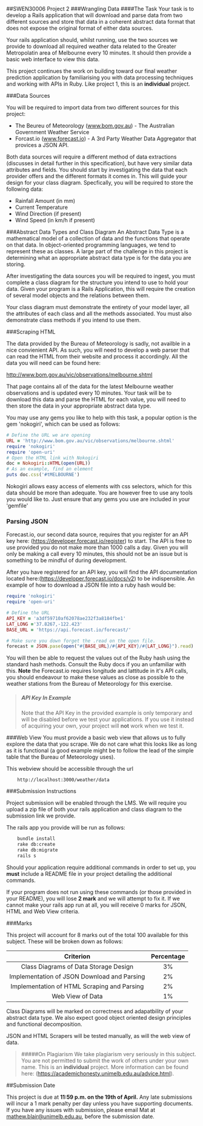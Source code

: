 ##SWEN30006 Project 2
###Wrangling Data
####The Task
Your task is to develop a Rails application that will download and parse data from two different sources and store that data in a coherent abstract data format that does not expose the original format of either data sources.

Your rails application should, whilst running, use the two sources we provide to download all required weather data related to the Greater Metropolatin area of Melbourne every 10 minutes. It should then provide a basic web interface to view this data.

This project continues the work on building toward our final weather prediction application by familiarising you with data processing techniques and working with APIs in Ruby. Like project 1, this is an **individual** project.

###Data Sources

You will be required to import data from two different sources for this project: 

- The Beureu of Meteorology (www.bom.gov.au) - The Australian Government Weather Service
- Forcast.io (www.forecast.io) - A 3rd Party Weather Data Aggregator that provices a JSON API. 

Both data sources will require a different method of data extractions (discusses in detail further in this specification), but have very similar data attributes and fields. You should start by investigating the data that each provider offers and the different formats it comes in. This will guide your design for your class diagram. Specfically, you will be required to store the following data:

- Rainfall Amount (in mm) 
- Current Temperature
- Wind Direction (if present)
- Wind Speed (in km/h if present)

###Abstract Data Types and Class Diagram
An Abstract Data Type is a mathematical model of a collection of data and the functions that operate on that data. In object-oriented programming languages, we tend to represent these as classes. A large part of the challenge in this project is determining what an appropriate abstract data type is for the data you are storing. 

After investigating the data sources you will be required to ingest, you must complete a class diagram for the structure you intend to use to hold your data. Given your program is a Rails Application, this will require the creation of several model objects and the relations between them.

Your class diagram must demonstrate the entirety of your model layer, all the attributes of each class and all the methods associated. You must also demonstrate class methods if you intend to use them. 

###Scraping HTML

The data provided by the Bureau of Meteorology is sadly, not availble in a nice convienient API. As such, you will need to develop a web parser that can read the HTML from their website and process it accordingly. All the data you will need can be found here:

http://www.bom.gov.au/vic/observations/melbourne.shtml

That page contains all of the data for the latest Melbourne weather observations and is updated every 10 minutes. Your task will be to download this data and parse the HTML for each value, you will need to then store the data in your appropriate abstract data type.

You may use any gems you like to help with this task, a popular option is the gem 'nokogiri', which can be used as follows:

````ruby 
# Define the URL we are opening
URL = 'http://www.bom.gov.au/vic/observations/melbourne.shtml'
require 'nokogiri'
require 'open-uri'
# Open the HTML link with Nokogiri
doc = Nokogiri::HTML(open(URL))
# As an example, find an element
puts doc.css('#tMELBOURNE')
````

Nokogiri allows easy access of elements with css selectors, which for this data should be more than adequate. You are however free to use any tools you would like to. Just ensure that any gems you use are included in your 'gemfile'

### Parsing JSON

Forecast.io, our second data source, requires that you register for an API key here: (https://developer.forecast.io/register) to start. The API is free to use provided you do not make more than 1000 calls a day. Given you will only be making a call every 10 minutes, this should not be an issue but is something to be mindful of during development. 

After you have registered for an API key, you will find the API documentation located here:(https://developer.forecast.io/docs/v2) to be indispensible. An example of how to download a JSON file into a ruby hash would be:

````ruby
require 'nokogiri'
require 'open-uri'

# Define the URL
API_KEY = 'a3df59710af62078ae232f3a8184fbe1'
LAT_LONG ='37.8267,-122.423' 
BASE_URL = 'https://api.forecast.io/forecast/'

# Make sure you down forget the .read on the open file.
forecast = JSON.pase(open("#{BASE_URL}/#{API_KEY}/#{LAT_LONG}").read)

````

You will then be able to request the values out of the Ruby hash using the standard hash methods. Consult the Ruby docs if you an unfamiliar with this. **Note** the Forecast.io requires longitude and lattitude in it's API calls, you should endeavour to make these values as close as possible to the weather stations from the Bureau of Meteorology for this exercise. 

> ##### API Key In Example
> Note that the API Key in the provided example is only temporary and will be 
> disabled before we test your applications. If you use it instead of 
> acquiring your own, your project will **not** work when we test it. 

###Web View
You must provide a basic web view that allows us to fully explore the data that you scrape. We do not care what this looks like as long as it is functional (a good example might be to follow the lead of the simple table that the Bureau of Meteorology uses). 

This webview should be accessible through the url 
````
    http://localhost:3000/weather/data
````

###Submission Instructions

Project submission will be enabled through the LMS. We will require you upload a zip file of both your rails application and class diagram to the submission link we provide.

The rails app you provide will be run as follows:

````bash
    bundle install
    rake db:create
    rake db:migrate
    rails s
````

Should your application require additional commands in order to set up, you **must** include a README file in your project detailing the additional commands. 

If your program does not run using these commands (or those provided in your README), you will lose **2 mark** and we will attempt to fix it. If we cannot make your rails app run at all, you will receive 0 marks for JSON, HTML and Web View criteria.

###Marks

This project will account for 8 marks out of the total 100 available for this subject. These will be broken down as follows:

| Criterion  | Percentage |
| :------------: | :-----:|
| Class Diagrams of Data Storage Design | 3%|
| Implementation of JSON Download and Parsing | 2% |
| Implementation of HTML Scraping and Parsing | 2% |
| Web View of Data | 1% | 

Class Diagrams will be marked on correctness and adapatbility of your abstract data type. We also expect good object oriented design principles and functional decomposition. 

JSON and HTML Scrapers will be tested manually, as will the web view of data.

> #####On Plagiarism
> We take plagiarism very seriously in this subject. You are not permitted to
> submit the work of others under your own name. This is an **individual**
> project. More information can be found here: (https://academichonesty.unimelb.edu.au/advice.html).

##Submission Date

This project is due at **11:59 p.m. on the 19th of April.** Any late submissions will incur a 1 mark penalty per day unless you have supporting documents. If you have any issues with submission, please email Mat at mathew.blair@unimelb.edu.au, before the submission date.
